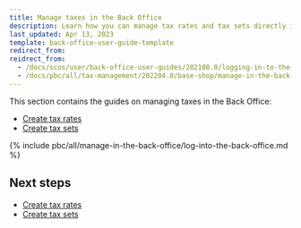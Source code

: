 ```yaml
---
title: Manage taxes in the Back Office
description: Learn how you can manage tax rates and tax sets directly in the back office of your Spryker Cloud Commerce OS project.
last_updated: Apr 13, 2023
template: back-office-user-guide-template
redirect_from:
reidrect_from:
  - /docs/scos/user/back-office-user-guides/202108.0/logging-in-to-the-back-office.html
  - /docs/pbc/all/tax-management/202204.0/base-shop/manage-in-the-back-office/log-into-the-back-office.html
---
```


This section contains the guides on managing taxes in the Back Office:

- [Create tax rates](/docs/pbc/all/tax-management/{{page.version}}/base-shop/manage-in-the-back-office/create-tax-rates.html)
- [Create tax sets](/docs/pbc/all/tax-management/{{page.version}}/base-shop/manage-in-the-back-office/create-tax-sets.html)

{% include pbc/all/manage-in-the-back-office/log-into-the-back-office.md %} <!-- To edit, see /_includes/pbc/all/manage-in-the-back-office/log-into-the-back-office.md -->

## Next steps

- [Create tax rates](/docs/pbc/all/tax-management/{{page.version}}/base-shop/manage-in-the-back-office/create-tax-rates.html)
- [Create tax sets](/docs/pbc/all/tax-management/{{page.version}}/base-shop/manage-in-the-back-office/create-tax-sets.html)
